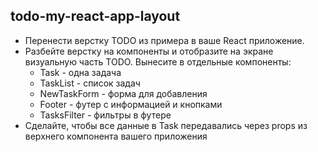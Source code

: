## todo-my-react-app-layout

- Перенести верстку TODO из примера в ваше React приложение.
- Разбейте верстку на компоненты и отобразите на экране визуальную часть TODO. Вынесите в отдельные компоненты:
  - Task - одна задача
  - TaskList - список задач
  - NewTaskForm - форма для добавления
  - Footer - футер с информацией и кнопками
  - TasksFilter - фильтры в футере
- Сделайте, чтобы все данные в Task передавались через props из верхнего компонента вашего приложения
